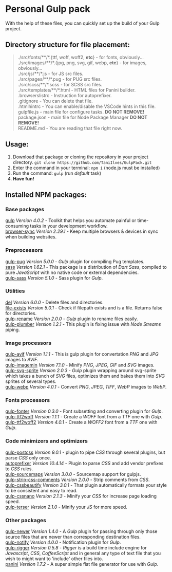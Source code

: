 # Personal Gulp pack
With the help of these files, you can quickly set up the build of your Gulp project.


## Directory structure for file placement:
> ./src/fonts/\*\*/\*.{ttf, woff, woff2, **etc**}           - for fonts, obviously...  
> ./src/images/\*\*/\*.{jpg, png, svg, gif, webp, **etc**}  - for images, obviously...   
> ./src/js/\*\*/\*.js                                       - for JS src files.  
> ./src/pages/\*\*/\*.pug                                   - for PUG src files.  
> ./src/scss/\*\*/\*.scss                                   - for SCSS src files.  
> ./src/templates/\*\*/\*.html                              - HTML files for Panini builder.  
> .browserslistrc                                           - Instruction for autoprefixer.  
> .gitignore                                                - You can delete that file.  
> .htmlhintrc                                               - You can enable/disable the VSCode hints in this file.  
> gulpfile.js                                               - main file for configure tasks. **DO NOT REMOVE!**  
> package.json                                              - main file for Node Package Manager **DO NOT REMOVE!**   
> README.md                                                 - You are reading that file right now.  


## Usage:
1. Download that package or cloning the repository in your project directory.
`git clone https://github.com/TaniIlves/GulpPack.git`
2. Enter the command in your terminal: `npm i` (node.js must be installed)
3. Run the command: `gulp` (run *default* task)
4. **Have fun!**



## Installed NPM packages:

### Base packages
[gulp](https://www.npmjs.com/package/gulp) *Version 4.0.2* - Toolkit that helps you automate painful or time-consuming tasks in your development workflow.  
[browser-sync](https://www.npmjs.com/package/browser-sync) *Version 2.29.1* - Keep multiple browsers & devices in sync when building websites.  


### Preprocessors
[gulp-pug](https://www.npmjs.com/package/gulp-pug) *Version 5.0.0* - *Gulp* plugin for compiling Pug templates.  
[sass](https://www.npmjs.com/package/sass) *Version 1.62.1* - This package is a distribution of *Dart Sass*, compiled to pure *JavaScript* with no native code or external dependencies.  
[gulp-sass](https://www.npmjs.com/package/gulp-sass) *Version 5.1.0* - Sass plugin for *Gulp*.  


### Utilities
[del](https://www.npmjs.com/package/del) *Version 6.0.0* - Delete files and directories.  
[file-exists](https://www.npmjs.com/package/file-exists) *Version 5.0.1* - Check if filepath exists and is a file. Returns false for directories.  
[gulp-rename](https://www.npmjs.com/package/gulp-rename) *Version 2.0.0* - *Gulp* plugin to rename files easily.  
[gulp-plumber](https://www.npmjs.com/package/gulp-plumber) *Version 1.2.1* - This plugin is fixing issue with *Node Streams* piping.  


### Image processors
[gulp-avif](https://www.npmjs.com/package/gulp-avif) *Version 1.1.1* - This is gulp plugin for convertation *PNG* and *JPG* images to *AVIF*.  
[gulp-imagemin](https://www.npmjs.com/package/gulp-imagemin) *Version 7.1.0* - Minify *PNG*, *JPEG*, *GIF* and *SVG* images.  
[gulp-svg-sprite](https://www.npmjs.com/package/gulp-svg-sprite) *Version 2.0.3* - *Gulp* plugin wrapping around svg-sprite which takes a bunch of *SVG* files, optimizes them and bakes them into *SVG* sprites of several types.  
[gulp-webp](https://www.npmjs.com/package/gulp-webp) *Version 4.0.1* - Convert *PNG*, *JPEG*, *TIFF*, *WebP* images to *WebP*.  


### Fonts processors
[gulp-fonter](https://www.npmjs.com/package/gulp-fonter) *Version 0.3.0* - Font subsetting and converting plugin for *Gulp*.  
[gulp-ttf2woff](https://www.npmjs.com/package/gulp-ttf2woff) *Version 1.1.1* - Create a *WOFF* font from a *TTF* one with *Gulp*.  
[gulp-ttf2woff2](https://www.npmjs.com/package/gulp-ttf2woff2) *Version 4.0.1* - Create a *WOFF2* font from a *TTF* one with *Gulp*.  


### Code minimizers and optimizers
[gulp-postcss](https://www.npmjs.com/package/gulp-postcss) *Version 9.0.1* - plugin to pipe *CSS* through several plugins, but parse *CSS* only once.  
[autoprefixer](https://www.npmjs.com/package/autoprefixer) *Version 10.4.14* - Plugin to parse *CSS* and add vendor prefixes to *CSS* rules.  
[gulp-sourcemaps](https://www.npmjs.com/package/gulp-sourcemaps) *Version 3.0.0* - Sourcemap support for gulpjs.  
[gulp-strip-css-comments](https://www.npmjs.com/package/gulp-strip-css-comments) *Version 2.0.0* - Strip comments from *CSS*.  
[gulp-cssbeautify](https://www.npmjs.com/package/gulp-cssbeautify) *Version 3.0.1* - That plugin automatically formats your style to be consistent and easy to read.  
[gulp-cssnano](https://www.npmjs.com/package/gulp-cssnano) *Version 2.1.3* - Minify your *CSS* for increase page loading speed.  
[gulp-terser](https://www.npmjs.com/package/gulp-terser) *Version 2.1.0* - Minify your *JS* for more speed.  


### Other packages
[gulp-newer](https://www.npmjs.com/package/gulp-newer) *Version 1.4.0* - A *Gulp* plugin for passing through only those source files that are newer than corresponding destination files.  
[gulp-notify](https://www.npmjs.com/package/gulp-notify) *Version 4.0.0* - Notification plugin for *Gulp*.  
[gulp-rigger](https://www.npmjs.com/package/gulp-rigger) *Version 0.5.8* - *Rigger* is a build time include engine for *Javascript*, *CSS*, *CoffeeScript* and in general any type of text file that you wish to might want to 'include' other files into.  
[panini](https://www.npmjs.com/package/panini) *Version 1.7.2* - A super simple flat file generator for use with *Gulp*.  
